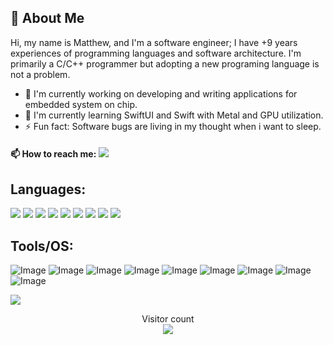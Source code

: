 ## 🚀 About Me
Hi, my name is Matthew, and I'm a software engineer; I have +9 years experiences of programming languages and software architecture. I'm primarily a C/C++ programmer but adopting a new programing language is not a problem. 

- 🔭 I'm currently working on developing and writing applications for embedded system on chip.
- 🌱 I'm currently learning SwiftUI and Swift with Metal and GPU utilization.
- ⚡ Fun fact: Software bugs are living in my thought when i want to sleep.


#### :mailbox: How to reach me:  [<img src="https://img.shields.io/badge/-matt@integratedsw.tech-c14438?style=flat-square&logo=Email&logoColor=white&link=mailto:matt@integratedsw.tech"/>](mailto:matt@integratedsw.tech)

## Languages:
<p align="left" dir="auto">
    <img src="https://img.shields.io/badge/C++-3178C6?style=for-the-badge&logo=c&logoColor=white"/>
    <img src="https://img.shields.io/badge/Swift-3178C6?style=for-the-badge&logo=swift&logoColor=white"/>
    <img src="https://img.shields.io/badge/Objective_C-3178C6?style=for-the-badge&logo=objectivecc&logoColor=white"/>
    <img src="https://img.shields.io/badge/C-3178C6?style=for-the-badge&logo=c&logoColor=white"/>
    <img src="https://img.shields.io/badge/Python-3178C6?style=for-the-badge&logo=python&logoColor=white"/>
    <img src="https://img.shields.io/badge/yml-3178C6?style=for-the-badge&logo=yml&logoColor=white"/>
    <img src="https://img.shields.io/badge/Excel_VBA-3178C6?style=for-the-badge&logo=vba&logoColor=white"/>
    <img src="https://img.shields.io/badge/Node.js-3178C6?style=for-the-badge&logo=node.js&logoColor=white"/>
    <img src="https://img.shields.io/badge/Shell Scripting-3178C6?style=for-the-badge&logo=terminal&logoColor=white"/>
</p>

## Tools/OS:
![Image](https://img.shields.io/badge/PyCharm-000000.svg?&style=for-the-badge&logo=PyCharm&logoColor=white)
![Image](https://img.shields.io/badge/VSCode-0078D4?style=for-the-badge&logo=visual%20studio%20code&logoColor=white)
![Image](https://img.shields.io/badge/QtCreator-0078D4?style=for-the-badge&logo=qt%20studio%20code&logoColor=white)
![Image](https://img.shields.io/badge/Xcode-0078D4?style=for-the-badge&logo=xcode%20studio%20code&logoColor=white)
![Image](https://img.shields.io/badge/Windows-0078D6?style=for-the-badge&logo=windows&logoColor=white)
![Image](https://img.shields.io/badge/Linux-FCC624?style=for-the-badge&logo=linux&logoColor=black)
![Image](https://img.shields.io/badge/Ubuntu-E95420?style=for-the-badge&logo=ubuntu&logoColor=white)
![Image](https://img.shields.io/badge/MacOS-E95420?style=for-the-badge&logo=macos&logoColor=white)
![Image](https://img.shields.io/badge/Petalinux-E95420?style=for-the-badge&logo=petalinux&logoColor=white)

![](https://media0.giphy.com/media/qgQUggAC3Pfv687qPC/giphy.gif?cid=ecf05e47udhct66dvf3bhiwupugd6wetbt7yz0zvvu1tvrnv&rid=giphy.gif&ct=g)





<p align="center"> 
  Visitor count<br>
  <img src="https://profile-counter.glitch.me/mathieeo/count.svg" />
</p>
